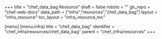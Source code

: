 +++
title = "chef_data_bag Resource"
draft = false
robots = ""
gh_repo = "chef-web-docs"
data_path = ["infra","resources","chef_data_bag"]
layout = "infra_resource"
toc_layout = "infra_resource_toc"

[menu]
  [menu.infra]
    title = "chef_data_bag"
    identifier = "chef_infra/resources/chef_data_bag"
    parent = "chef_infra/resources"
+++

<!-- The contents of this page are automatically generated from the chef_data_bag.yaml file in the data directory. -->
<!-- To suggest a change, edit the https://github.com/chef/chef/blob/master/lib/chef/resource/chef_data_bag.rb file
      and submit a pull request to the https://github.com/chef/chef repository. -->
